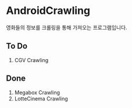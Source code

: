 # AndroidCrawling
영화들의 정보를 크롤링을 통해 가져오는 프로그램입니다.

## To Do
1. CGV Crawling


## Done
1. Megabox Crawling
2. LotteCinema Crawling